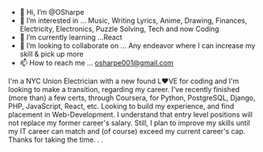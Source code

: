 - 👋 Hi, I’m @OSharpe
- 👀 I’m interested in ... Music, Writing Lyrics, Anime, Drawing, Finances, Electricity, Electronics, Puzzle Solving, Tech and now Coding
- 🌱 I’m currently learning ...React
- 💞️ I’m looking to collaborate on ... Any endeavor where I can increase my skill & pick up more
- 📫 How to reach me ... osharpe001@gmail.com

<!---
OSharpe/OSharpe is a ✨ special ✨ repository because its `README.md` (this file) appears on your GitHub profile.
You can click the Preview link to take a look at your changes.
--->

  I'm a NYC Union Electrician with a new found L❤️VE for coding and  I'm looking to make a transition, regarding my career. 
  I've recently finished (more than) a few certs, through Coursera, for Python, PostgreSQL, Django, PHP, JavaScript, React, etc. Looking to build my experience, and find placement in Web-Development.
  I understand that entry level positions will not replace my former career's salary. Still, I plan to improve my skills until my IT career can match and (of course) exceed my current career's cap.
  Thanks for taking the time. . .

